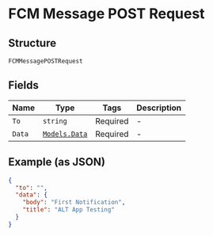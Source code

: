 
# FCM Message POST Request

## Structure

`FCMMessagePOSTRequest`

## Fields

| Name | Type | Tags | Description |
|  --- | --- | --- | --- |
| `To` | `string` | Required | - |
| `Data` | [`Models.Data`](../../doc/models/data.md) | Required | - |

## Example (as JSON)

```json
{
  "to": "",
  "data": {
    "body": "First Notification",
    "title": "ALT App Testing"
  }
}
```


